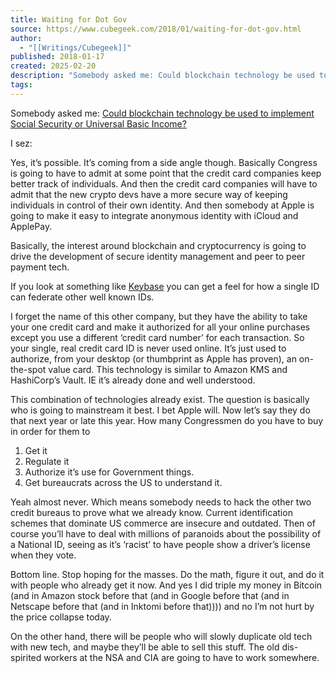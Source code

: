 ```yaml
---
title: Waiting for Dot Gov
source: https://www.cubegeek.com/2018/01/waiting-for-dot-gov.html
author:
  - "[[Writings/Cubegeek]]"
published: 2018-01-17
created: 2025-02-20
description: "Somebody asked me: Could blockchain technology be used to implement Social Security or Universal Basic Income? I sez: Yes, it’s possible. It’s coming from a side angle though. Basically Congress is going to have to admit at some point that..."
tags: 
---
```

Somebody asked me: [Could blockchain technology be used to implement Social Security or Universal Basic Income?](https://www.quora.com/unanswered/Could-blockchain-technology-be-used-to-implement-Social-Security-or-Universal-Basic-Income)

I sez:

Yes, it’s possible. It’s coming from a side angle though. Basically Congress is going to have to admit at some point that the credit card companies keep better track of individuals. And then the credit card companies will have to admit that the new crypto devs have a more secure way of keeping individuals in control of their own identity. And then somebody at Apple is going to make it easy to integrate anonymous identity with iCloud and ApplePay.

Basically, the interest around blockchain and cryptocurrency is going to drive the development of secure identity management and peer to peer payment tech.

If you look at something like [Keybase](https://keybase.io/) you can get a feel for how a single ID can federate other well known IDs.

I forget the name of this other company, but they have the ability to take your one credit card and make it authorized for all your online purchases except you use a different ‘credit card number’ for each transaction. So your single, real credit card ID is never used online. It’s just used to authorize, from your desktop (or thumbprint as Apple has proven), an on-the-spot value card. This technology is similar to Amazon KMS and HashiCorp’s Vault. IE it’s already done and well understood.

This combination of technologies already exist. The question is basically who is going to mainstream it best. I bet Apple will. Now let’s say they do that next year or late this year. How many Congressmen do you have to buy in order for them to

1. Get it
2. Regulate it
3. Authorize it’s use for Government things.
4. Get bureaucrats across the US to understand it.

Yeah almost never. Which means somebody needs to hack the other two credit bureaus to prove what we already know. Current identification schemes that dominate US commerce are insecure and outdated. Then of course you’ll have to deal with millions of paranoids about the possibility of a National ID, seeing as it’s ‘racist’ to have people show a driver’s license when they vote.

Bottom line. Stop hoping for the masses. Do the math, figure it out, and do it with people who already get it now. And yes I did triple my money in Bitcoin (and in Amazon stock before that (and in Google before that (and in Netscape before that (and in Inktomi before that)))) and no I’m not hurt by the price collapse today.

On the other hand, there will be people who will slowly duplicate old tech with new tech, and maybe they’ll be able to sell this stuff. The old dis-spirited workers at the NSA and CIA are going to have to work somewhere.